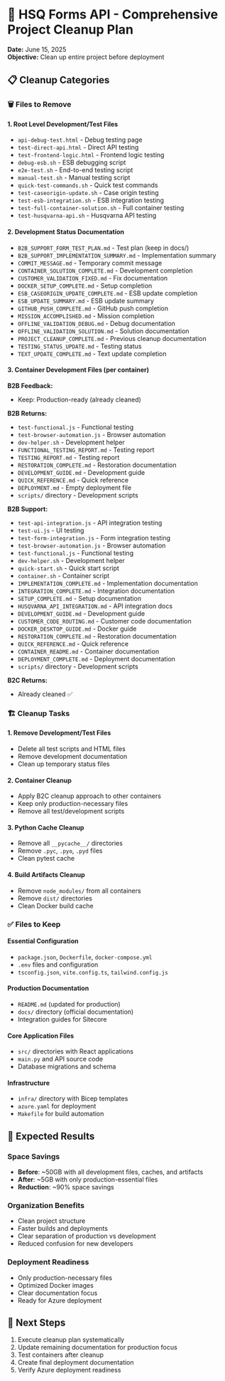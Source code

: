 # 🧹 HSQ Forms API - Comprehensive Project Cleanup Plan

**Date:** June 15, 2025  
**Objective:** Clean up entire project before deployment

## 📋 Cleanup Categories

### 🗑️ Files to Remove

#### 1. Root Level Development/Test Files
- `api-debug-test.html` - Debug testing page
- `test-direct-api.html` - Direct API testing 
- `test-frontend-logic.html` - Frontend logic testing
- `debug-esb.sh` - ESB debugging script
- `e2e-test.sh` - End-to-end testing script
- `manual-test.sh` - Manual testing script
- `quick-test-commands.sh` - Quick test commands
- `test-caseorigin-update.sh` - Case origin testing
- `test-esb-integration.sh` - ESB integration testing
- `test-full-container-solution.sh` - Full container testing
- `test-husqvarna-api.sh` - Husqvarna API testing

#### 2. Development Status Documentation
- `B2B_SUPPORT_FORM_TEST_PLAN.md` - Test plan (keep in docs/)
- `B2B_SUPPORT_IMPLEMENTATION_SUMMARY.md` - Implementation summary
- `COMMIT_MESSAGE.md` - Temporary commit message
- `CONTAINER_SOLUTION_COMPLETE.md` - Development completion
- `CUSTOMER_VALIDATION_FIXED.md` - Fix documentation
- `DOCKER_SETUP_COMPLETE.md` - Setup completion
- `ESB_CASEORIGIN_UPDATE_COMPLETE.md` - ESB update completion
- `ESB_UPDATE_SUMMARY.md` - ESB update summary
- `GITHUB_PUSH_COMPLETE.md` - GitHub push completion
- `MISSION_ACCOMPLISHED.md` - Mission completion
- `OFFLINE_VALIDATION_DEBUG.md` - Debug documentation
- `OFFLINE_VALIDATION_SOLUTION.md` - Solution documentation
- `PROJECT_CLEANUP_COMPLETE.md` - Previous cleanup documentation
- `TESTING_STATUS_UPDATE.md` - Testing status
- `TEXT_UPDATE_COMPLETE.md` - Text update completion

#### 3. Container Development Files (per container)

**B2B Feedback:**
- Keep: Production-ready (already cleaned)

**B2B Returns:**
- `test-functional.js` - Functional testing
- `test-browser-automation.js` - Browser automation
- `dev-helper.sh` - Development helper
- `FUNCTIONAL_TESTING_REPORT.md` - Testing report
- `TESTING_REPORT.md` - Testing report
- `RESTORATION_COMPLETE.md` - Restoration documentation
- `DEVELOPMENT_GUIDE.md` - Development guide
- `QUICK_REFERENCE.md` - Quick reference
- `DEPLOYMENT.md` - Empty deployment file
- `scripts/` directory - Development scripts

**B2B Support:**
- `test-api-integration.js` - API integration testing
- `test-ui.js` - UI testing
- `test-form-integration.js` - Form integration testing
- `test-browser-automation.js` - Browser automation
- `test-functional.js` - Functional testing
- `dev-helper.sh` - Development helper
- `quick-start.sh` - Quick start script
- `container.sh` - Container script
- `IMPLEMENTATION_COMPLETE.md` - Implementation documentation
- `INTEGRATION_COMPLETE.md` - Integration documentation
- `SETUP_COMPLETE.md` - Setup documentation
- `HUSQVARNA_API_INTEGRATION.md` - API integration docs
- `DEVELOPMENT_GUIDE.md` - Development guide
- `CUSTOMER_CODE_ROUTING.md` - Customer code documentation
- `DOCKER_DESKTOP_GUIDE.md` - Docker guide
- `RESTORATION_COMPLETE.md` - Restoration documentation
- `QUICK_REFERENCE.md` - Quick reference
- `CONTAINER_README.md` - Container documentation
- `DEPLOYMENT_COMPLETE.md` - Deployment documentation
- `scripts/` directory - Development scripts

**B2C Returns:**
- Already cleaned ✅

### 🏗️ Cleanup Tasks

#### 1. Remove Development/Test Files
- Delete all test scripts and HTML files
- Remove development documentation
- Clean up temporary status files

#### 2. Container Cleanup
- Apply B2C cleanup approach to other containers
- Keep only production-necessary files
- Remove all test/development scripts

#### 3. Python Cache Cleanup
- Remove all `__pycache__/` directories
- Remove `.pyc`, `.pyo`, `.pyd` files
- Clean pytest cache

#### 4. Build Artifacts Cleanup
- Remove `node_modules/` from all containers
- Remove `dist/` directories
- Clean Docker build cache

### ✅ Files to Keep

#### Essential Configuration
- `package.json`, `Dockerfile`, `docker-compose.yml`
- `.env` files and configuration
- `tsconfig.json`, `vite.config.ts`, `tailwind.config.js`

#### Production Documentation
- `README.md` (updated for production)
- `docs/` directory (official documentation)
- Integration guides for Sitecore

#### Core Application Files
- `src/` directories with React applications
- `main.py` and API source code
- Database migrations and schema

#### Infrastructure
- `infra/` directory with Bicep templates
- `azure.yaml` for deployment
- `Makefile` for build automation

## 🎯 Expected Results

### Space Savings
- **Before**: ~50GB with all development files, caches, and artifacts
- **After**: ~5GB with only production-essential files
- **Reduction**: ~90% space savings

### Organization Benefits
- Clean project structure
- Faster builds and deployments
- Clear separation of production vs development
- Reduced confusion for new developers

### Deployment Readiness
- Only production-necessary files
- Optimized Docker images
- Clear documentation focus
- Ready for Azure deployment

## 🚀 Next Steps

1. Execute cleanup plan systematically
2. Update remaining documentation for production focus
3. Test containers after cleanup
4. Create final deployment documentation
5. Verify Azure deployment readiness
